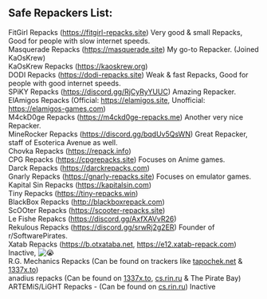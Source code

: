 ## **Safe Repackers List:**

FitGirl Repacks (<https://fitgirl-repacks.site>) Very good & small Repacks, Good for people with slow internet speeds.  
Masquerade Repacks (<https://masquerade.site>) My go-to Repacker. (Joined KaOsKrew)  
KaOsKrew Repacks (<https://kaoskrew.org>)  
DODI Repacks (<https://dodi-repacks.site>) Weak & fast Repacks, Good for people with good internet speeds.  
SPiKY Repacks (<https://discord.gg/RjCyRyYUUC>) Amazing Repacker.  
ElAmigos Repacks (Official: <https://elamigos.site>, Unofficial: <https://elamigos-games.com>)  
M4ckD0ge Repacks (<https://m4ckd0ge-repacks.me>) Another very nice Repacker.  
MineRocker Repacks (<https://discord.gg/bqdUv5QsWN>) Great Repacker, staff of Esoterica Avenue as well.  
Chovka Repacks (<https://repack.info>)  
CPG Repacks (<https://cpgrepacks.site>) Focuses on Anime games.  
Darck Repacks (<https://darckrepacks.com>)  
Gnarly Repacks (<https://gnarly-repacks.site>) Focuses on emulator games.  
Kapital Sin Repacks (<https://kapitalsin.com>)  
Tiny Repacks (<https://tiny-repacks.win>)  
BlackBox Repacks (<http://blackboxrepack.com>)  
ScOOter Repacks (<https://scooter-repacks.site>)  
Le Fishe Repakcs (<https://discord.gg/AxfXAVvR26>)  
Rekulous Repacks (<https://discord.gg/srwRj2g2ER>) Founder of r/SoftwarePirates.  
Xatab Repacks (<https://b.otxataba.net>, <https://e12.xatab-repack.com>) Inactive, ![:sob:](/static/twemoji/1f62d.png)  
R.G. Mechanics Repacks (Can be found on trackers like [tapochek.net](http://tapochek.net) & [1337x.to](http://1337x.to))  
anadius repacks (Can be found on [1337x.to](http://1337x.to), [cs.rin.ru](http://cs.rin.ru) & The Pirate Bay)  
ARTEMiS/LiGHT Repacks - (Can be found on [cs.rin.ru](http://cs.rin.ru)) Inactive